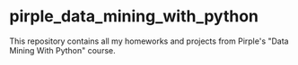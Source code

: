 # pirple_data_mining_with_python
This repository contains all my homeworks and projects from Pirple's "Data Mining With Python" course.
